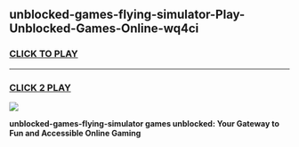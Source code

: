 
## unblocked-games-flying-simulator-Play-Unblocked-Games-Online-wq4ci
<h3>
<a href="https://premium76.site?title=unblocked-games-flying-simulator&ref=25A">CLICK TO PLAY</a></h3>
<hr>

<h3>
<a href="https://premium76.site?title=unblocked-games-flying-simulator&ref=25A">CLICK 2 PLAY</a>
  
</h3>

<a href="https://premium76.site?title=unblocked-games-flying-simulator&ref=25A"><img src="https://clearcache.store/games.png"></a>


**unblocked-games-flying-simulator games unblocked: Your Gateway to Fun and Accessible Online Gaming**
